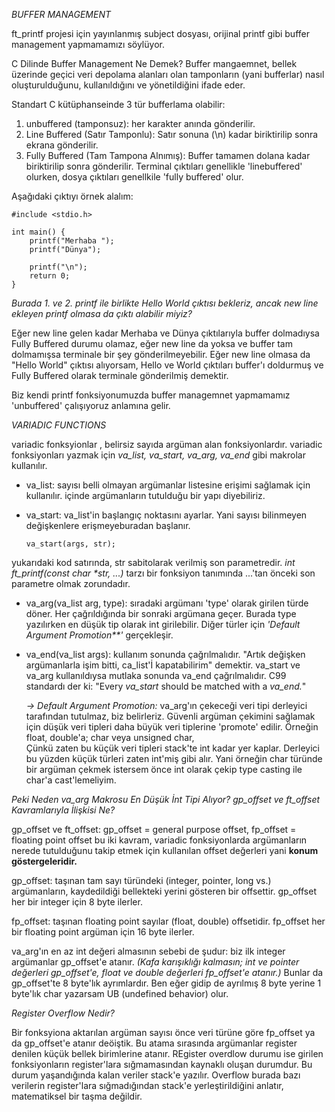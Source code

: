 *BUFFER MANAGEMENT*

ft_printf projesi için yayınlanmış subject dosyası, orijinal printf gibi buffer management yapmamamızı söylüyor.

C Dilinde Buffer Management Ne Demek? Buffer mangaemnet, bellek üzerinde geçici veri depolama alanları olan tamponların (yani bufferlar) 
nasıl oluşturulduğunu, kullanıldığını ve yönetildiğini ifade eder.

Standart C kütüphanseinde 3 tür bufferlama olabilir:

  1. unbuffered (tamponsuz): her karakter anında gönderilir.
  2. Line Buffered (Satır Tamponlu): Satır sonuna (\n) kadar biriktirilip sonra ekrana gönderilir.
  3. Fully Buffered (Tam Tampona Alnımış): Buffer tamamen dolana kadar biriktirilip sonra gönderilir. Terminal çıktıları genellikle 'linebuffered' olurken, dosya çıktıları genellkile 'fully buffered' olur.

Aşağıdaki çıktıyı örnek alalım:

    #include <stdio.h>
    
    int main() {
        printf("Merhaba ");
        printf("Dünya");
    
        printf("\n");
        return 0;
    }

_Burada 1. ve 2. printf ile birlikte Hello World çıktısı bekleriz, ancak new line ekleyen printf olmasa da çıktı alabilir miyiz?_

Eğer new line gelen kadar Merhaba ve Dünya çıktılarıyla buffer dolmadıysa Fully Buffered durumu olamaz, eğer new line da yoksa ve buffer tam dolmamışsa terminale 
bir şey gönderilmeyebilir. Eğer new line olmasa da "Hello World" çıktısı alıyorsam, Hello ve World çıktıları buffer'ı doldurmuş ve Fully Buffered olarak terminale gönderilmiş demektir.

Biz kendi printf fonksiyonumuzda buffer managemnet yapmamamız 'unbuffered' çalışıyoruz anlamına gelir.


*VARIADIC FUNCTIONS*

variadic fonksyionlar , belirsiz sayıda argüman alan fonksiyonlardır. variadic fonksiyonları yazmak için *va_list, va_start, va_arg, va_end* gibi makrolar kullanılır.
  - va_list: sayısı belli olmayan argümanlar listesine erişimi sağlamak için kullanılır. içinde argümanların tutulduğu bir yapı diyebiliriz.
  - va_start: va_list'in başlangıç noktasını ayarlar. Yani sayısı bilinmeyen değişkenlere erişmeyeburadan başlanır.

        va_start(args, str);
yukarıdaki kod satırında, str sabitolarak verilmiş son parametredir. 
_int	ft_printf(const char *str, ...)_ tarzı bir fonksiyon tanımında ...'tan önceki son parametre olmak zorundadır.
  - va_arg(va_list arg, type): sıradaki argümanı 'type' olarak girilen türde döner. Her çağrıldığında bir sonraki argümana geçer. Burada type yazılırken en düşük tip olarak int girilebilir. Diğer türler için _'Default Argument Promotion**'_ gerçekleşir.
  - va_end(va_list args): kullanım sonunda çağrılmalıdır. "Artık değişken argümanlarla işim bitti, ca_list'İ kapatabilirim" demektir. va_start ve va_arg kullanıldıysa mutlaka sonunda va_end çağrılmalıdır. C99 standardı der ki: "Every *va_start* should be matched with a *va_end.*"
    
     _-> Default Argument Promotion:_ va_arg'ın çekeceği veri tipi derleyici tarafından tutulmaz, biz belirleriz. Güvenli argüman çekimini sağlamak için düşük veri tipleri daha büyük veri tiplerine 'promote' edilir. Örneğin float, double'a; char veya unsigned char,  
    Çünkü zaten bu küçük veri tipleri stack'te int kadar yer kaplar. Derleyici bu yüzden küçük türleri zaten int'miş gibi alır. Yani örneğin char türünde bir argüman çekmek istersem önce int olarak çekip type casting ile char'a cast'lemeliyim.
    

_Peki Neden va_arg Makrosu En Düşük İnt Tipi Alıyor? gp_offset ve ft_offset Kavramlarıyla İlişkisi Ne?_

gp_offset ve ft_offset: 
  gp_offset = general purpose offset, fp_offset = floating point offset
  bu iki kavram, variadic fonksiyonlarda argümanların nerede tutulduğunu takip etmek için kullanılan offset değerleri yani **konum göstergeleridir.**
  
  gp_offset: taşınan tam sayı türündeki (integer, pointer, long vs.) argümanların, kaydedildiği bellekteki yerini gösteren bir offsettir.
  gp_offset her bir integer için 8 byte ilerler.

  fp_offset: taşınan floating point sayılar (float, double) offsetidir.
  fp_offset her bir floating point argüman için 16 byte ilerler.
  
va_arg'ın en az int değeri almasının sebebi de şudur: biz ilk integer argümanlar gp_offset'e atanır. _(Kafa karışıklığı kalmasın; int ve pointer değerleri gp_offset'e, float ve double değerleri fp_offset'e atanır.)_ Bunlar da gp_offset'te 8 byte'lık ayrımlardır. Ben eğer gidip de ayrılmış 8 byte yerine 1 byte'lık char yazarsam UB (undefined behavior) olur.


*Register Overflow Nedir?*

Bir fonksyiona aktarılan argüman sayısı önce veri türüne göre fp_offset ya da gp_offset'e atanır deöiştik. Bu atama sırasında argümanlar register denilen küçük bellek birimlerine atanır. REgister overdlow durumu ise girilen fonksiyonların register'lara sığmamasından kaynaklı oluşan durumdur. 
Bu durum yaşandığında kalan veriler stack'e yazılır. Overflow burada bazı verilerin register'lara sığmadığından stack'e yerleştirildiğini anlatır, matematiksel bir taşma değildir.





